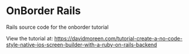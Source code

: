 # OnBorder Rails

Rails source code for the onborder tutorial

View the tutorial at: https://davidmoreen.com/tutorial-create-a-no-code-style-native-ios-screen-builder-with-a-ruby-on-rails-backend